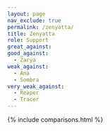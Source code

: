```yaml
---
layout: page
nav_exclude: true
permalink: /zenyatta/
title: Zenyatta
role: Support
great_against:
good_against:
  - Zarya
weak_against:
  - Ana
  - Sombra
very_weak_against:
  - Reaper
  - Tracer
---
```


{% include comparisons.html %}